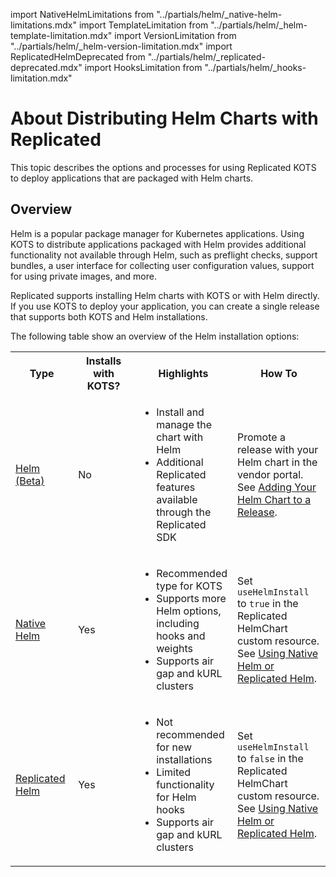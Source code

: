 import NativeHelmLimitations from "../partials/helm/_native-helm-limitations.mdx"
import TemplateLimitation from "../partials/helm/_helm-template-limitation.mdx"
import VersionLimitation from "../partials/helm/_helm-version-limitation.mdx"
import ReplicatedHelmDeprecated from "../partials/helm/_replicated-deprecated.mdx"
import HooksLimitation from "../partials/helm/_hooks-limitation.mdx"

# About Distributing Helm Charts with Replicated

This topic describes the options and processes for using Replicated KOTS to deploy applications that are packaged with Helm charts.

## Overview

Helm is a popular package manager for Kubernetes applications. Using KOTS to distribute applications packaged with Helm provides additional functionality not available through Helm, such as preflight checks, support bundles, a user interface for collecting user configuration values, support for using private images, and more.

Replicated supports installing Helm charts with KOTS or with Helm directly. If you use KOTS to deploy your application, you can create a single release that supports both KOTS and Helm installations.

The following table show an overview of the Helm installation options:

<table>
<tr>
  <th width="20%">Type</th>
  <th width="20%">Installs with KOTS?</th>
  <th width="30%">Highlights</th>
  <th width="30%">How To</th>
</tr>
<tr>
  <td><a href="helm-install">Helm (Beta)</a></td>
  <td>No</td>
  <td><ul><li>Install and manage the chart with Helm</li><li>Additional Replicated features available through the Replicated SDK</li></ul></td>
  <td>Promote a release with your Helm chart in the vendor portal. See <a href="/vendor/helm-install-release">Adding Your Helm Chart to a Release</a>.</td>  
</tr>
<tr>
  <td><a href="helm-native-about">Native Helm</a></td>
  <td>Yes</td>
  <td><ul><li>Recommended type for KOTS</li><li>Supports more Helm options, including hooks and weights</li><li>Supports air gap and kURL clusters</li></ul></td>
  <td>Set <code>useHelmInstall</code> to <code>true</code> in the Replicated HelmChart custom resource. See <a href="/vendor/helm-release">Using Native Helm or Replicated Helm</a>.</td>
</tr>
<tr>
  <td><a href="helm-native-about">Replicated Helm</a></td>
  <td>Yes</td>
  <td><ul><li>Not recommended for new installations</li><li>Limited functionality for Helm hooks</li><li>Supports air gap and kURL clusters</li></ul></td>
  <td>Set <code>useHelmInstall</code> to <code>false</code> in the Replicated HelmChart custom resource. See <a href="/vendor/helm-release">Using Native Helm or Replicated Helm</a>.</td>
</tr>
</table>